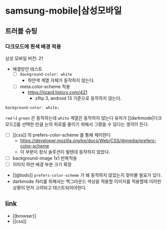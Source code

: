 # samsung-mobile|삼성모바일

## 트러블 슈팅
### 다크모드에 흰색 배경 적용
삼성 모바일 버전: 21
- 해결방안 테스트
  - [ ] `background-color: white`
    - 하얀색 계열 자체가 동작하지 않는다.
  - [ ] meta.color-scheme 적용
    + https://jizard.tistory.com/421
      - zflip 3, android 13 기준으로 동작하지 않는다.
```css
background-color: white;
```

`red` 나 `green` 은 동작하는데 `white` 계열은 동작하지 않는다 유저가 [[darkmode|다크모드]]를 선택한 만큼 눈의 피로를 줄이기 위해서 그랬을 수 있다는 생각이 든다.
  - [ ] [[css]] 의 prefers-color-scheme 를 통해 제어한다
    + https://developer.mozilla.org/ko/docs/Web/CSS/@media/prefers-color-scheme
    - 이 부분이 정식 솔루션이 될텐데 동작하지 않았다.
  - [ ] background-image 1x1 반복적용
  - [ ] 이미지 하얀 배경 부분 크기 확장
  
- [[@todo]] `prefers-color-scheme` 가 왜 동작하지 않았는지 찾아볼 필요가 있다. 
- darkmode 처리를 위해서는 백그라운드 색상을 적용할 이미지를 적용할때 이러한 상황이 먼저 고려되고 테스트되어야한다.

## link
- [[browser]]
- [[css]]
